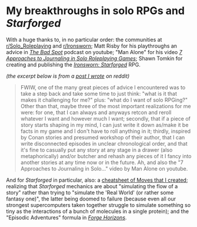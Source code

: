 # My breakthroughs in solo RPGs and _Starforged_

With a huge thanks to, in no particular order:
the communities at
[r/Solo_Roleplaying](https://old.reddit.com/r/Solo_Roleplaying) and
[r/Ironsworn](https://old.reddit.com/r/Ironsworn);
Matt Risby for his playthroughs an advice in
_[The Bad Spot](https://www.youtube.com/@thebadspot)_ podcast on youtube;
"Man Alone" for his video
_[7 Approaches to Journaling in Solo Roleplaying Games](https://www.youtube.com/watch?v=_krWQlYqbzY)_;
Shawn Tomkin for creating and publishing the
_[Ironsworn: Starforged](https://shawn-tomkin.itch.io/ironsworn-starforged)_ RPG.

_(the excerpt below is from a [post I wrote](https://old.reddit.com/r/Solo_Roleplaying/comments/1icyea9/whats_on_your_mind/ma5x23n/) on reddit)_

> FWIW, one of the many great pieces of advice I encountered was to take a step back and take some time to just think: "what is it that makes it challenging for me?" plus: "what do I want of solo RPGing?" Other than that, maybe three of the most important realizations for me were: for one, that I can always and anyways retcon and reroll whatever I want and however much I want; secondly, that if a piece of story starts shaping in my mind, I can just write it down as/make it be facts in my game and I don't have to roll anything in it; thirdly, inspired by Conan stories and presumed workshop of their author, that I can write disconnected episodes in unclear chronological order, and that it's fine to casually put any story at any stage in a drawer (also metaphorically) and/or butcher and rehash any pieces of it I fancy into another stories at any time now or in the future. Ah, and also the "7 Approaches to Journaling in Solo..." video by Man Alone on youtube.

And for _Starforged_ in particular, also:
a [cheatsheet of Moves that I created](https://akavel.itch.io/starforged-moves-starter);
realizing that _Starforged_ mechanics are about
"simulating the flow of a story" rather than trying to "simulate the 'Real World' (or rather some fantasy one)",
the latter being doomed to failure
(because even all our strongest supercomputers taken together struggle to simulate
something so tiny as the interactions of a bunch of molecules in a single protein);
and the "Episodic Adventures" formula
in _[Forge Horizons](https://notwriting.itch.io/forge-horizons)_.
